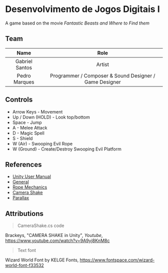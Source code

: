# Desenvolvimento de Jogos Digitais I

A game based on the movie *Fantastic Beasts and Where to Find them*

## Team

|Name|Role|
|:-:|:-:|
|Gabriel Santos|Artist|
|Pedro Marques|Programmer / Composer & Sound Designer / Game Designer|

## Controls

- Arrow Keys        - Movement
- Up / Down (HOLD)  - Look top/bottom
- Space             - Jump
- A                 - Melee Attack
- D                 - Magic Spell
- S                 - Shield
- W (Air)           - Swooping Evil Rope
- W (Ground)        - Create/Destroy Swooping Evil Platform

## References

- [Unity User Manual](https://docs.unity3d.com/Manual/index.html)
- [General](https://www.youtube.com/channel/UCpk5Rkg8kjbrm6kNPsNU_EQ)
- [Rope Mechanics](https://www.youtube.com/watch?v=sHhzWlrTgJo)
- [Camera Shake](https://www.youtube.com/watch?v=9A9yj8KnM8c)
- [Parallax](https://www.youtube.com/watch?v=zit45k6CUMk)

## Attributions

> CameraShake.cs code

Brackeys, "CAMERA SHAKE in Unity", _Youtube_, https://www.youtube.com/watch?v=9A9yj8KnM8c

> Text font

Wizard World Font by KELGE Fonts, https://www.fontspace.com/wizard-world-font-f33532
